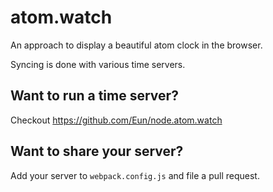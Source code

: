 atom.watch
==========

An approach to display a beautiful atom clock in the browser.

Syncing is done with various time servers.

## Want to run a time server?
Checkout https://github.com/Eun/node.atom.watch

## Want to share your server?
Add your server to `webpack.config.js` and file a pull request.

